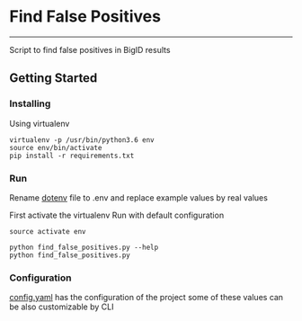 # Find False Positives
________
Script to find false positives in BigID results
## Getting Started

### Installing
Using virtualenv
~~~
virtualenv -p /usr/bin/python3.6 env
source env/bin/activate 
pip install -r requirements.txt
~~~
### Run
Rename [dotenv](dotenv) file to .env and replace example values by real  values

First activate the virtualenv
Run with default configuration
~~~shell
source activate env

python find_false_positives.py --help
python find_false_positives.py
~~~

### Configuration 
[config.yaml](config.yaml) has the configuration of the project some of these values can be also customizable by CLI 